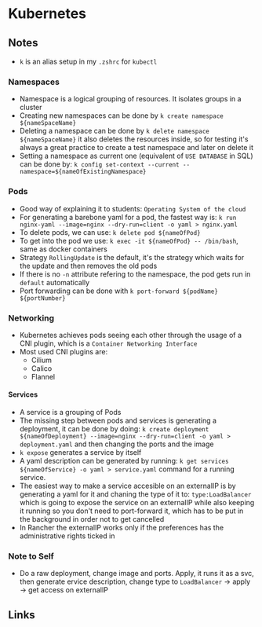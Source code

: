 # Kubernetes

## Notes

- `k` is an alias setup in my `.zshrc` for `kubectl`

### Namespaces

- Namespace is a logical grouping of resources. It isolates groups in a cluster
- Creating new namespaces can be done by `k create namespace ${nameSpaceName}`
- Deleting a namespace can be done by `k delete namespace ${nameSpaceName}` it also deletes the resources inside, so for testing it's always a great practice to create a test namespace and later on delete it
- Setting a namespace as current one (equivalent of `USE DATABASE` in SQL) can be done by: `k config set-context --current --namespace=${nameOfExistingNamespace}`

### Pods

- Good way of explaining it to students: `Operating System of the cloud`
- For generating a barebone yaml for a pod, the fastest way is: `k run nginx-yaml --image=nginx --dry-run=client -o yaml > nginx.yaml`
- To delete pods, we can use: `k delete pod ${nameOfPod}`
- To get into the pod we use: `k exec -it ${nameOfPod} -- /bin/bash`, same as docker containers
- Strategy `RollingUpdate` is the default, it's the strategy which waits for the update and then removes the old pods
- If there is no `-n` attribute refering to the namespace, the pod gets run in `default` automatically
- Port forwarding can be done with `k port-forward ${podName} ${portNumber}`

### Networking

- Kubernetes achieves pods seeing each other through the usage of a CNI plugin, which is a `Container Networking Interface`
- Most used CNI plugins are:
  - Cilium
  - Calico
  - Flannel

#### Services

- A service is a grouping of Pods
- The missing step between pods and services is generating a deployment, it can be done by doing: `k create deployment ${nameOfDeployment} --image=nginx --dry-run=client -o yaml > deployment.yaml` and then changing the ports and the image
- `k expose` generates a service by itself
- A yaml description can be generated by running: `k get services ${nameOfService} -o yaml > service.yaml` command for a running service.
- The easiest way to make a service accesible on an externalIP is by generating a yaml for it and chaning the type of it to: `type:LoadBalancer` which is going to expose the service on an externalIP while also keeping it running so you don't need to port-forward it, which has to be put in the background in order not to get cancelled
- In Rancher the externalIP works only if the preferences has the administrative rights ticked in

### Note to Self

- Do a raw deployment, change image and ports. Apply, it runs it as a svc, then generate ervice description, change type to `LoadBalancer` -> apply -> get access on externalIP

## Links
